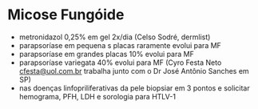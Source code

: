 # **Micose Fungóide**


- metronidazol 0,25% em gel 2x/dia (Celso Sodré, dermlist)  
- parapsoríase em pequena s placas raramente evolui para MF  
- parapsoríase em grandes placas 10% evolui para MF  
- parapsoríase variegata 40% evolui para MF (Cyro Festa Neto [cfesta@uol.com.br](mailto:cfesta@uol.com.br) trabalha junto com o Dr José Antônio Sanches em SP)  
- nas doenças linfopriliferativas da pele biopsiar em 3 pontos e solicitar hemograma, PFH, LDH e sorologia para HTLV-1

